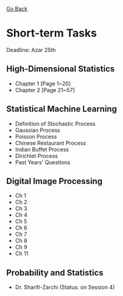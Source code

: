 [Go Back](https://github.com/arm-on/plan/blob/main/README.md)
# Short-term Tasks

Deadline: Azar 25th

## High-Dimensional Statistics
- Chapter 1 [Page 1~20]
- Chapter 2 [Page 21~57]

## Statistical Machine Learning
- Definition of Stochastic Process
- Gaussian Process
- Poisson Process
- Chinese Restaurant Process
- Indian Buffet Process
- Dirichlet Process
- Past Years' Questions

## Digital Image Processing
- Ch 1
- Ch 2
- Ch 3
- Ch 4
- Ch 5
- Ch 6
- Ch 7
- Ch 8
- Ch 9
- Ch 11

## Probability and Statistics
- Dr. Sharifi-Zarchi (Status: on Session 4)

